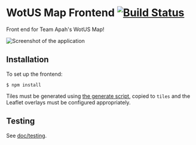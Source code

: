 # WotUS Map Frontend [![Build Status](https://travis-ci.org/team-apah/map.svg?branch=master)](https://travis-ci.org/team-apah/map)

Front end for Team Apah's WotUS Map!

![Screenshot of the application](/doc/screenshot_prototype.png)

## Installation
To set up the frontend:
```
$ npm install
```

Tiles must be generated using [the generate script](https://github.com/team-apah/cahokia),
copied to `tiles` and the Leaflet overlays must be configured appropriately.

## Testing
See [doc/testing](doc/testing.md).
